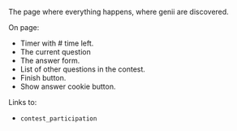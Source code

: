 The page where everything happens, where genii are discovered.

On page:
- Timer with # time left.
- The current question
- The answer form.
- List of other questions in the contest.
- Finish button.
- Show answer cookie button.

Links to:
- `contest_participation`


